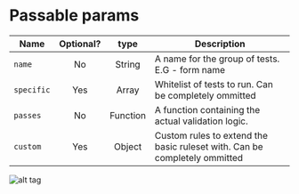 # Passable params

| Name       | Optional? | type     | Description                                                               |
|------------|:---------:|:--------:|---------------------------------------------------------------------------|
| `name`     | No        | String   | A name for the group of tests. E.G - form name                            |
| `specific` | Yes       | Array    | Whitelist of tests to run. Can be completely ommitted                     |
| `passes`   | No        | Function | A function containing the actual validation logic.                        |
| `custom`   | Yes       | Object   | Custom rules to extend the basic ruleset with. Can be completely ommitted |

![alt tag](https://raw.githubusercontent.com/ealush/passable/gh-pages/passable-api.jpg)
